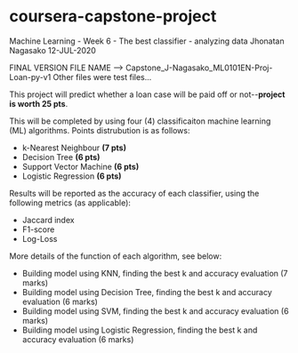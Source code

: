 # coursera-capstone-project
Machine Learning - Week 6 - The best classifier - analyzing data
Jhonatan Nagasako
12-JUL-2020

FINAL VERSION FILE NAME --> Capstone_J-Nagasako_ML0101EN-Proj-Loan-py-v1
Other files were test files...

This project will predict whether a loan case will be paid off or not--**project is worth 25 pts**.  

This will be completed by using four (4) classificaiton machine learning (ML) algorithms. Points distrubution is as follows:
* k-Nearest Neighbour **(7 pts)**
* Decision Tree **(6 pts)**
* Support Vector Machine **(6 pts)**
* Logistic Regression **(6 pts)**  

Results will be reported as the accuracy of each classifier, using the following metrics (as applicable):
* Jaccard index
* F1-score
* Log-Loss  

More details of the function of each algorithm, see below:  
* Building model using KNN, finding the best k and accuracy evaluation (7 marks)
* Building model using Decision Tree, finding the best k and accuracy evaluation (6 marks)
* Building model using SVM, finding the best k and accuracy evaluation (6 marks)
* Building model using Logistic Regression, finding the best k and accuracy evaluation (6 marks)

